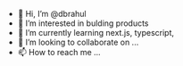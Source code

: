 - 👋 Hi, I’m @dbrahul
- 👀 I’m interested in bulding products
- 🌱 I’m currently learning next.js, typescript,
- 💞️ I’m looking to collaborate on ...
- 📫 How to reach me ...

<!---
# Hi there 👋, I'm Rahul Kumar

**Junior Full-Stack Developer**

📞 +91 8294153189  
✉️ rk0484151@gmail.com  
🔗 [LinkedIn](https://linkedin.com/rahul-kumar)  
💻 [GitHub](https://github.com/rahul152-ai)  

## 🛠️ Technologies & Tools

![JavaScript](https://img.shields.io/badge/-JavaScript-black?style=flat-square&logo=javascript)
![C++](https://img.shields.io/badge/-C++-00599C?style=flat-square&logo=cplusplus)
![HTML5](https://img.shields.io/badge/-HTML5-E34F26?style=flat-square&logo=html5&logoColor=white)
![CSS3](https://img.shields.io/badge/-CSS3-1572B6?style=flat-square&logo=css3)
![React](https://img.shields.io/badge/-React-black?style=flat-square&logo=react)
![Redux](https://img.shields.io/badge/-Redux-764ABC?style=flat-square&logo=redux)
![Tailwind CSS](https://img.shields.io/badge/-TailwindCSS-38B2AC?style=flat-square&logo=tailwind-css)
![Bootstrap](https://img.shields.io/badge/-Bootstrap-563D7C?style=flat-square&logo=bootstrap)
![Node.js](https://img.shields.io/badge/-Node.js-339933?style=flat-square&logo=node.js)
![Express.js](https://img.shields.io/badge/-Express.js-000000?style=flat-square&logo=express)
![MongoDB](https://img.shields.io/badge/-MongoDB-47A248?style=flat-square&logo=mongodb)
![Firebase](https://img.shields.io/badge/-Firebase-FFCA28?style=flat-square&logo=firebase)
![Git](https://img.shields.io/badge/-Git-black?style=flat-square&logo=git)
![GitHub](https://img.shields.io/badge/-GitHub-181717?style=flat-square&logo=github)

## 📚 Projects

### Subdefy
*React.js, Bootstrap, Redux/toolkit, Chart.js, React-Router-Dom, Firebase*

- Developed a single-page web application designed for tracking user subscriptions across various platforms. The application provides users with a centralized platform to manage their subscription services efficiently.
- Enabled users to view, organize, and categorize their subscriptions, including details such as subscription type and renewal dates.
- Implemented Chart.js library within the application to provide dynamic and interactive data visualization features.
- Implemented Google Single Sign-On (SSO) functionality within the web application to streamline the user authentication process.

### Wanted
*React.js, Bootstrap, React-router-dom, redux/toolkit, react-form-hook, Express.js, MongoDB, Node.js, Multer, JWT, UUID*

- Developed a comprehensive e-commerce platform leveraging the MERN stack, facilitating ventures to showcase their products and services while enabling users to make purchases and accrue rewards.
- Implemented UUID (Universally Unique Identifier) system to assign unique IDs to users, ensuring a seamless and secure user experience.
- Integrated QR code functionality, allowing ventures to efficiently scan and redeem user rewards, fostering customer loyalty and engagement.
- Utilized full-text search functionality for enhanced user experience, enabling efficient product discovery and navigation.
- Leveraged Cloudinary for efficient cloud storage and management of media files, optimizing performance and scalability.

## 🎓 Education

**Technocrats Institute of Technology (Excellence)**  
*Bachelor of Technology in Computer Science Engineering*  
*2019 – 2023*  
Bhopal, India  
**GPA**: 7.46 / 10.0

## 🌐 Connect with me

[![LinkedIn](https://img.shields.io/badge/-LinkedIn-0077B5?style=flat-square&logo=linkedin&logoColor=white)](https://linkedin.com/rahul-kumar)
[![GitHub](https://img.shields.io/badge/-GitHub-181717?style=flat-square&logo=github&logoColor=white)](https://github.com/dbrahul)

--->

